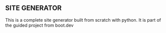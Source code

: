 ## SITE GENERATOR
This is a complete site generator built from scratch with python.
It is part of the guided project from boot.dev
